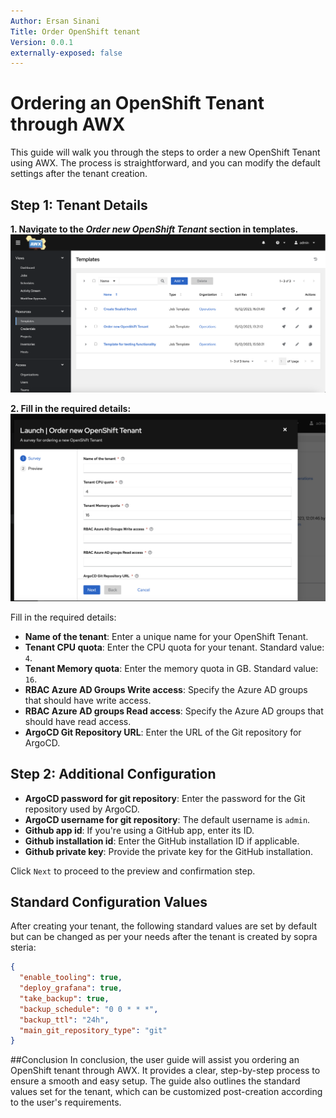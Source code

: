 ```yaml
---
Author: Ersan Sinani
Title: Order OpenShift tenant
Version: 0.0.1
externally-exposed: false
--- 
```



# Ordering an OpenShift Tenant through AWX

This guide will walk you through the steps to order a new OpenShift Tenant using AWX. The process is straightforward, and you can modify the default settings after the tenant creation.

## Step 1: Tenant Details

**1. Navigate to the *Order new OpenShift Tenant* section in templates.**
![AWX templates](../img/Openshift%20Tenants/awx_templates.png)

**2. Fill in the required details:**
![AWX order tenant](../img/Openshift%20Tenants/awx_order_tenant.png)

Fill in the required details:

   - **Name of the tenant**: Enter a unique name for your OpenShift Tenant.
   - **Tenant CPU quota**: Enter the CPU quota for your tenant. Standard value: `4`.
   - **Tenant Memory quota**: Enter the memory quota in GB. Standard value: `16`.
   - **RBAC Azure AD Groups Write access**: Specify the Azure AD groups that should have write access.
   - **RBAC Azure AD groups Read access**: Specify the Azure AD groups that should have read access.
   - **ArgoCD Git Repository URL**: Enter the URL of the Git repository for ArgoCD.

## **Step 2: Additional Configuration**

   - **ArgoCD password for git repository**: Enter the password for the Git repository used by ArgoCD.
   - **ArgoCD username for git repository**: The default username is `admin`.
   - **Github app id**: If you're using a GitHub app, enter its ID.
   - **Github installation id**: Enter the GitHub installation ID if applicable.
   - **Github private key**: Provide the private key for the GitHub installation.

Click `Next` to proceed to the preview and confirmation step.

## Standard Configuration Values

After creating your tenant, the following standard values are set by default but can be changed as per your needs after the tenant is created by sopra steria:

```json title="json"
{
  "enable_tooling": true,
  "deploy_grafana": true,
  "take_backup": true,
  "backup_schedule": "0 0 * * *",
  "backup_ttl": "24h",
  "main_git_repository_type": "git"
}
```
##Conclusion
In conclusion, the user guide will assist you ordering an OpenShift tenant through AWX. It provides a clear, step-by-step process  to ensure a smooth and easy setup. The guide also outlines the standard values set for the tenant, which can be customized post-creation according to the user's requirements.